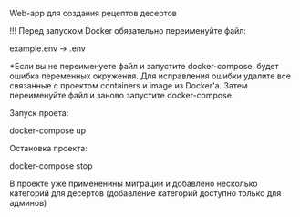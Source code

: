 Web-app для создания рецептов десертов

!!! Перед запуском Docker обязательно переименуйте файл:

example.env -> .env

*Если вы не переименуете файл и запустите docker-compose, будет ошибка переменных окружения. Для исправления ошибки удалите все связанные с проектом containers и image из Docker'a. Затем переименуйте файл и заново запустите docker-compose.

Запуск проета: 

docker-compose up

Остановка проекта: 

docker-compose stop

В проекте уже примененины миграции и добавлено несколько категорий для десертов (добавление категорий доступно только для админов)

